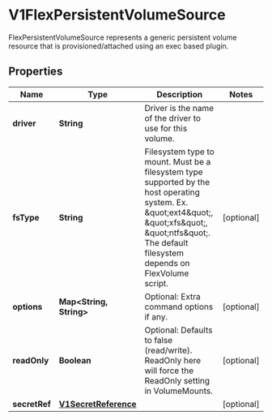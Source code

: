 

# V1FlexPersistentVolumeSource

FlexPersistentVolumeSource represents a generic persistent volume resource that is provisioned/attached using an exec based plugin.

## Properties

| Name | Type | Description | Notes |
|------------ | ------------- | ------------- | -------------|
|**driver** | **String** | Driver is the name of the driver to use for this volume. |  |
|**fsType** | **String** | Filesystem type to mount. Must be a filesystem type supported by the host operating system. Ex. \&quot;ext4\&quot;, \&quot;xfs\&quot;, \&quot;ntfs\&quot;. The default filesystem depends on FlexVolume script. |  [optional] |
|**options** | **Map&lt;String, String&gt;** | Optional: Extra command options if any. |  [optional] |
|**readOnly** | **Boolean** | Optional: Defaults to false (read/write). ReadOnly here will force the ReadOnly setting in VolumeMounts. |  [optional] |
|**secretRef** | [**V1SecretReference**](V1SecretReference.md) |  |  [optional] |



